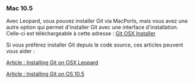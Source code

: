 ### Mac 10.5 ###

Avec Leopard, vous pouvez installer Git via MacPorts, mais vous avez une
autre option qui permet d'installer Git avec une interface
d'installation. Celle-ci est téléchargeable à cette adresse :
[Git OSX Installer](http://code.google.com/p/git-osx-installer/downloads/list?can=3)

Si vous préférez installer Git depuis le code source, ces articles peuvent vous aider :

[Article : Installing Git on OSX Leopard](http://solutions.treypiepmeier.com/2008/02/25/installing-git-on-os-x-leopard/)

[Article : Installing Git on OS 10.5](http://dysinger.net/2007/12/30/installing-git-on-mac-os-x-105-leopard/)
